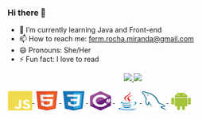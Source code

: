 ### Hi there 👋

- 🌱 I’m currently learning Java and Front-end
- 📫 How to reach me: ferm.rocha.miranda@gmail.com
- 😄 Pronouns: She/Her
- ⚡ Fun fact: I love to read
<div align="center">
  <a href="https://github.com/Fer-Code">
  <img height="190em" src="https://github-readme-stats.vercel.app/api?username=Fer-Code&show_icons=true&theme=prussian&include_all_commits=true&count_private=true"/>
  <img height="190em" src="https://github-readme-stats.vercel.app/api/top-langs/?username=Fer-Code&layout=compact&langs_count=7&theme=prussian"/>
</div>
<div style="display: inline_block"><br>
  <img align="center" alt="Fe-Js" height="40" width="50" src="https://raw.githubusercontent.com/devicons/devicon/master/icons/javascript/javascript-plain.svg">
  <img align="center" alt="Fe-HTML" height="40" width="50" src="https://raw.githubusercontent.com/devicons/devicon/master/icons/html5/html5-original.svg">
  <img align="center" alt="Fe-CSS" height="40" width="50" src="https://raw.githubusercontent.com/devicons/devicon/master/icons/css3/css3-original.svg">
  <img align="center" alt="Fe-Csharp" height="40" width="50" src="https://raw.githubusercontent.com/devicons/devicon/master/icons/csharp/csharp-original.svg">
  <img align="center" alt="Fe-java" height="40" width="50" src="https://raw.githubusercontent.com/devicons/devicon/master/icons/java/java-original.svg">
  <img align="center" alt="Fe-mysql" height="40" width="50" src="https://raw.githubusercontent.com/devicons/devicon/master/icons/mysql/mysql-original.svg">
  <img align="center" alt="Fe-android" height="40" width="50" src="https://raw.githubusercontent.com/devicons/devicon/master/icons/android/android-original.svg">

</div>
  
  ##
